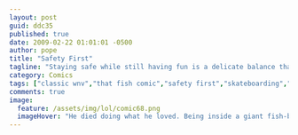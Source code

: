 ```yaml
---
layout: post
guid: ddc35
published: true
date: 2009-02-22 01:01:01 -0500
author: pope
title: "Safety First"
tagline: "Staying safe while still having fun is a delicate balance that today\'s comic is an attempt to capture. We hope that this tragedy can serve as a lesson for the future, and our dear readers can avoid such a terrible fate."
category: Comics
tags: ["classic wnv","that fish comic","safety first","skateboarding","PFFFFT NERD"]
comments: true 
image:
  feature: /assets/img/lol/comic68.png
  imageHover: "He died doing what he loved. Being inside a giant fish-beast."
---
```


